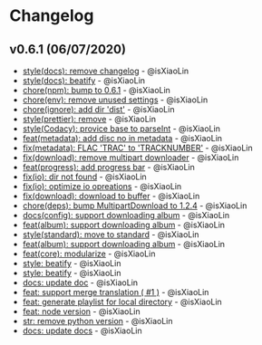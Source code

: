 # Changelog

## v0.6.1 (06/07/2020)
- [style(docs): remove changelog](https://github.com/isXiaoLin/CloudMan/commit/f3ce4dbc6d5e1e274cb5d6a63ded9c8e540771c2) - @isXiaoLin
- [style(docs): beatify](https://github.com/isXiaoLin/CloudMan/commit/1c7811baf55923243f55edab356d6ff593808ef6) - @isXiaoLin
- [chore(npm): bump to 0.6.1](https://github.com/isXiaoLin/CloudMan/commit/f50eeca13a8e92c1d7b5b4e2a1e15c52ab9e6b60) - @isXiaoLin
- [chore(env): remove unused settings](https://github.com/isXiaoLin/CloudMan/commit/960e03ac730c5c7c903c7a3801b6777fc28f6bac) - @isXiaoLin
- [chore(ignore): add dir 'dist'](https://github.com/isXiaoLin/CloudMan/commit/3e52950f036e5a9b03ef8f70cbe72ff2b89648d4) - @isXiaoLin
- [style(prettier): remove](https://github.com/isXiaoLin/CloudMan/commit/c3c0230f61ec15fc86c0aa4bdffcb235e2115c50) - @isXiaoLin
- [style(Codacy): provice base to parseInt](https://github.com/isXiaoLin/CloudMan/commit/1bfb574004e083a4114dc2cbc5a3d00f2ddb3bcf) - @isXiaoLin
- [feat(metadata): add disc no in metadata](https://github.com/isXiaoLin/CloudMan/commit/f608bcf27dd87acb564f0396e73a4b12b50da78f) - @isXiaoLin
- [fix(metadata): FLAC 'TRAC' to 'TRACKNUMBER'](https://github.com/isXiaoLin/CloudMan/commit/5197d87f5dfcb0f4ba406cf5183118a0aae52690) - @isXiaoLin
- [fix(download): remove multipart downloader](https://github.com/isXiaoLin/CloudMan/commit/436060d5d4909afcb2f8218d33dce4c89d2b2072) - @isXiaoLin
- [feat(progress): add progress bar](https://github.com/isXiaoLin/CloudMan/commit/4df25fec914cd99c06e9da52d98b3270dfce7890) - @isXiaoLin
- [fix(io): dir not found](https://github.com/isXiaoLin/CloudMan/commit/99721d03b259d84b57846c181d2ddf2cbdbcde73) - @isXiaoLin
- [fix(io): optimize io opreations](https://github.com/isXiaoLin/CloudMan/commit/be6e30ea0d5c49f253cc6b95396c149a25bef751) - @isXiaoLin
- [fix(download): download to buffer](https://github.com/isXiaoLin/CloudMan/commit/44e008caa821e0efa410bf948082932225ffd59c) - @isXiaoLin
- [chore(deps): bump MultipartDownload to 1.2.4](https://github.com/isXiaoLin/CloudMan/commit/53a0f9e248c1536acde4393c25d9ad1b5fd82d9e) - @isXiaoLin
- [docs(config): support downloading album](https://github.com/isXiaoLin/CloudMan/commit/22ac3c85f1f643d00a86fc1a001498a0698e2c14) - @isXiaoLin
- [feat(album): support downloading album](https://github.com/isXiaoLin/CloudMan/commit/5ea29329a3ebc1bb9e977aab8c056a806b2ff0d6) - @isXiaoLin
- [style(standard): move to standard](https://github.com/isXiaoLin/CloudMan/commit/6738ff239e6c331a2fbfc85210b98a9bf0dfdeaa) - @isXiaoLin
- [feat(album): support downloading album](https://github.com/isXiaoLin/CloudMan/commit/f49d8b8af693bb5d12726663cc0756ed6b3536ce) - @isXiaoLin
- [feat(core): modularize](https://github.com/isXiaoLin/CloudMan/commit/ba4335f5e45c0f00609659310704a7e12b1326a7) - @isXiaoLin
- [style: beatify](https://github.com/isXiaoLin/CloudMan/commit/6d080dff97c94b772914bddfbe400558c35e87fe) - @isXiaoLin
- [style: beatify](https://github.com/isXiaoLin/CloudMan/commit/d8d79045f2db7cbf60323fd97acec5644e5792fc) - @isXiaoLin
- [docs: update doc](https://github.com/isXiaoLin/CloudMan/commit/ff21ccfa3b3ec42a39bb74abfd2832d5203a9249) - @isXiaoLin
- [feat: support merge translation ( #1 )](https://github.com/isXiaoLin/CloudMan/commit/71e6b73ad44f5aa8c1f613ef7d28c6fbe168315b) - @isXiaoLin
- [feat: generate playlist for local directory](https://github.com/isXiaoLin/CloudMan/commit/89b03b1d235a7a547a1753fd8151c2b460fa4a13) - @isXiaoLin
- [feat: node version](https://github.com/isXiaoLin/CloudMan/commit/c691b42a8d0126f49565d758b47638ae9d3bff34) - @isXiaoLin
- [str: remove python version](https://github.com/isXiaoLin/CloudMan/commit/beda3fe467a31993036df56ac8fb1edcd214126c) - @isXiaoLin
- [docs: update docs](https://github.com/isXiaoLin/CloudMan/commit/8207aaea25c2da4d30fe34981b93dacbf5622e02) - @isXiaoLin
